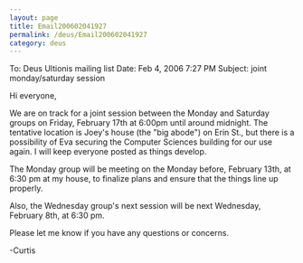 ```yaml
---
layout: page
title: Email200602041927
permalink: /deus/Email200602041927
category: deus
---
```

To: Deus Ultionis mailing list
Date: Feb 4, 2006 7:27 PM
Subject: joint monday/saturday session

Hi everyone,

We are on track for a joint session between the Monday and Saturday groups on Friday, February 17th at 6:00pm until around midnight. The tentative location is Joey's house (the &quot;big abode&quot;) on Erin St., but there is a possibility of Eva securing the Computer Sciences building for our use again. I will keep everyone posted as things develop.

The Monday group will be meeting on the Monday before, February 13th, at 6:30 pm at my house, to finalize plans and ensure that the things line up properly.

Also, the Wednesday group's next session will be next Wednesday, February 8th, at 6:30 pm.

Please let me know if you have any questions or concerns.

-Curtis
